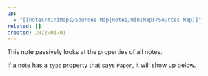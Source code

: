 ```yaml
---
up:
  - "[[notes/miniMaps/Sources Map|notes/miniMaps/Sources Map]]"
related: []
created: 2022-01-01
---
```

This note passively looks at the properties of all notes.

If a note has a `type` property that says `Paper`, it will show up below.
